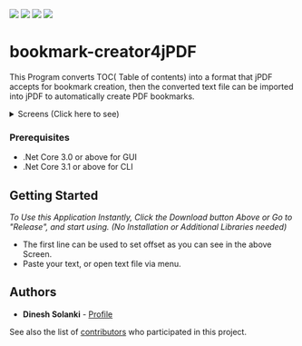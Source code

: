<img src="https://img.shields.io/github/commits-since/DineshSolanki/Folicon/latest"> <img src="https://img.shields.io/github/downloads/DineshSolanki/bookmark-creator4jPDF/total"> <img src="https://img.shields.io/github/issues-raw/DineshSolanki/bookmark-creator4jPDF"> <img src="https://img.shields.io/github/v/release/DineshSolanki/bookmark-creator4jPDF">

# bookmark-creator4jPDF
This Program converts TOC( Table of contents) into a format that jPDF accepts for bookmark creation, then the converted text file can be imported into jPDF to automatically create PDF bookmarks.
<details>
  <summary>Screens (Click here to see) </summary>
<img src="https://i.imgur.com/rsBEUwj.gif" width="600" height="400">
<img src="https://i.imgur.com/1FcMGRM.gif" width="600" height="400">
<img src="https://i.imgur.com/hcvpDcE.gif" width="600" height="400">
</details>

### Prerequisites
* .Net Core 3.0 or above for GUI
* .Net Core 3.1 or above for CLI

## Getting Started
*To Use this Application Instantly, Click the Download button Above or Go to "Release", and start using. (No Installation or Additional Libraries needed)*
* The first line can be used to set offset as you can see in the above Screen.
* Paste your text, or open text file via menu.

## Authors

* **Dinesh Solanki** - [Profile](https://github.com/dineshsolanki)

See also the list of [contributors](https://github.com/dineshsolanki/bookmark-creator4jPDF/graphs/contributors) who participated in this project.
